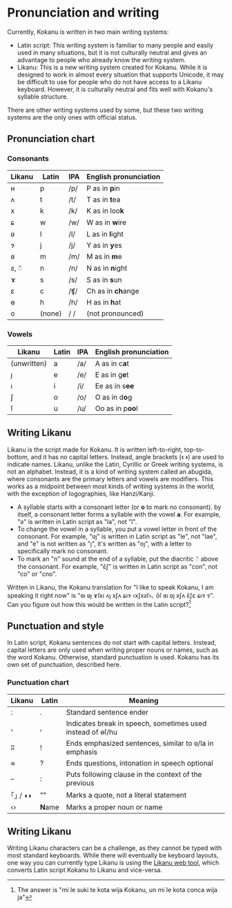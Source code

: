 # Pronunciation and writing

Currently, Kokanu is written in two main writing systems:
- Latin script: This writing system is familiar to many people and easily used in many situations, but it is not culturally neutral and gives an advantage to people who already know the writing system.
- Likanu: This is a new writing system created for Kokanu. While it is designed to work in almost every situation that supports Unicode, it may be difficult to use for people who do not have access to a Likanu keyboard. However, it is culturally neutral and fits well with Kokanu's syllable structure.

There are other writing systems used by some, but these two writing systems are the only ones with official status.

## Pronunciation chart

### Consonants
| Likanu     | Latin | IPA | English pronunciation |
|------------|-------|-----|------------------------|
|ʜ           |p      |/p/  | P as in **p**in        |
|ʌ           |t      |/t/  | T as in **t**ea        |
|x           |k      |/k/  | K as in loo**k**       |
|ɕ           |w      |/w/  | W as in **w**ire       |
|ʋ           |l      |/l/  | L as in **l**ight      |
|ɂ           |j      |/j/  | Y as in **y**es        |
|ɞ           |m      |/m/  | M as in **m**e         |
|ƨ, ◌̄        |n      |/n/  | N as in **n**ight      |
|ɤ           |s      |/s/  | S as in **s**un        |
|ɛ           |c      |/ʧ/  | Ch as in **ch**ange    |
|ɵ           |h      |/h/  | H as in **h**at        |
|o           |(none) |/ /  | (not pronounced)       |

### Vowels
| Likanu     | Latin | IPA | English pronunciation |
|------------|-------|-----|------------------------|
|(unwritten) |a      |/a/  | A as in c**a**t        |
|ȷ           |e      |/e/  | E as in g**e**t        |
|ı           |i      |/i/  | Ee as in s**ee**       |
|ʃ           |o      |/o/  | O as in d**o**g        |
|ſ           |u      |/u/  | Oo as in p**oo**l      |

## Writing Likanu
Likanu is the script made for Kokanu. It is written left-to-right, top-to-bottom, and it has no capital letters. Instead, angle brackets (**‹ ›**) are used to indicate names.
Likanu, unlike the Latin, Cyrillic or Greek writing systems, is not an alphabet. Instead, it is a kind of writing system called an abugida, where consonants are the primary letters and vowels are modifiers. This works as a midpoint between most kinds of writing systems in the world, with the exception of logographies, like Hanzi/Kanji.

- A syllable starts with a consonant letter (or **o** to mark no consonant). by itself, a consonant letter forms a syllable with the vowel **a**. For example, "ʋ" is written in Latin script as "la", not "l".
- To change the vowel in a syllable, you put a vowel letter in front of the consonant. For example, "ʋȷ" is written in Latin script as "le", not "lae", and "e" is not written as "ȷ", it's written as "oȷ", with a letter to specifically mark no consonant.
- To mark an "n" sound at the end of a syllable, put the diacritic ◌̄ above the consonant. For example, "ɛ̄ʃ" is written in Latin script as "con", not "co" or "cno".

Written in Likanu, the Kokanu translation for "I like to speak Kokanu, I am speaking it right now" is "ɞı ʋȷ ɤſxı ʌȷ xʃʌ ɕıɂ ‹xʃxƨſ›､ ōſ ɞı ʋȷ xʃʌ ɛ̄ʃɛ ɕıɂ ɂ".
Can you figure out how this would be written in the Latin script?[^note]

## Punctuation and style

In Latin script, Kokanu sentences do not start with capital letters. Instead, capital letters are only used when writing proper nouns or names, such as the word Kokanu. Otherwise, standard punctuation is used.
Kokanu has its own set of punctuation, described here.

### Punctuation chart
| Likanu | Latin   | Meaning                                                   |
|--------|---------|-----------------------------------------------------------|
|:       |.        |Standard sentence ender                                    |
|､       |,        |Indicates break in speech, sometimes used instead of ɵſ/hu |
|ʭ       |!        |Ends emphasized sentences, similar to ʋ/la in emphasis     |
|≈       |?        |Ends questions, intonation in speech optional              |
|–       |:        |Puts following clause in the context of the previous       |
|｢｣ / ◖◗ |""       |Marks a quote, not a literal statement                     |
|‹›      |**N**ame |Marks a proper noun or name                                |

## Writing Likanu

Writing Likanu characters can be a challenge, as they cannot be typed with most standard keyboards. While there will eventually be keyboard layouts, one way you can currently type Likanu is using the [Likanu web tool](https://likanu.kokanu.com/), which converts Latin script Kokanu to Likanu and vice-versa.

[^note]: The answer is "mi le suki te kota wija Kokanu, un mi le kota conca wija ja"
